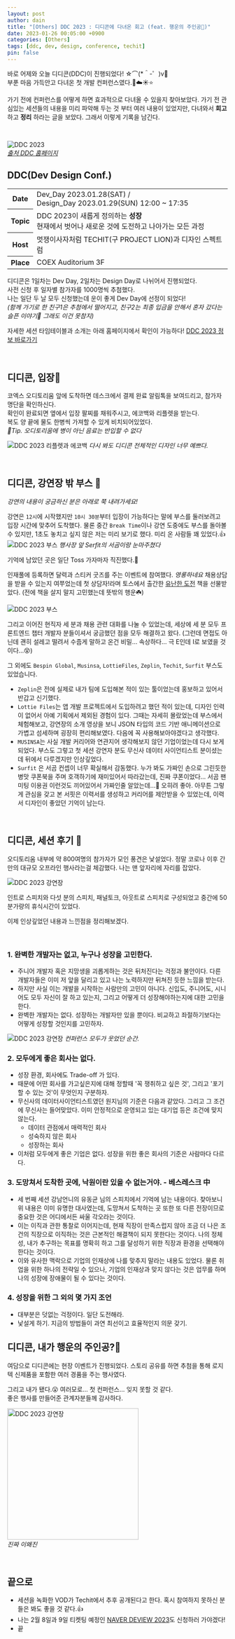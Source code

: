 ```yaml
---
layout: post
author: dain
title: "[Others] DDC 2023 : 디디콘에 다녀온 회고 (feat. 행운의 주인공🎁)"
date: 2023-01-26 00:05:00 +0900
categories: [Others]
tags: [ddc, dev, design, conference, techit]
pin: false
---
```


바로 어제와 오늘 디디콘(DDC)이 진행되었다! ☆⌒(\*＾-゜)v🎉  
부푼 마음 가득안고 다녀온 첫 개발 컨퍼런스였다.🌈☁️☀️⭐

가기 전에 컨퍼런스를 어떻게 하면 효과적으로 다녀올 수 있을지 찾아보았다. 가기 전 관심있는 세션들의 내용을 미리 파악해 두는 것 부터 여러 내용이 있었지만, 다녀와서 **회고** 하고 **정리** 하라는 글을 보았다. 그래서 이렇게 기록을 남긴다.

<br/>

![DDC 2023](/assets/img/post/230129_ddc.gif)  
[ _출처 DDC 홈페이지_](https://techit.education/event/ddcon)

## DDC(Dev Design Conf.)

<table>
  <tr>
    <th>Date</th>
    <td>Dev_Day 2023.01.28(SAT) / <br/>Design_Day 2023.01.29(SUN) 12:00 ~ 17:35</td>
  </tr>
  <tr>
    <th>Topic</th>
    <td>DDC 2023이 새롭게 정의하는 <b>성장</b><br/>현재에서 벗어나 새로운 것에 도전하고 나아가는 모든 과정</td>
  </tr>
  <tr>
    <th>Host</th>
    <td>멋쟁이사자처럼 TECHIT(구 PROJECT LION)과 디자인 스펙트럼</td>
  </tr>
  <tr>
    <th>Place</th>
    <td>COEX Auditorium 3F</td>
  </tr>
</table>

디디콘은 1일차는 Dev Day, 2일차는 Design Day로 나뉘어서 진행되었다.  
사전 신청 후 일자별 참가자를 1000명씩 추첨했다.  
나는 일단 두 날 모두 신청했는데 운이 좋게 Dev Day에 선정이 되었다!  
_(함께 가기로 한 친구1은 추첨에서 떨어지고, 친구2는 최종 입금을 안해서 혼자 갔다는 슬픈 이야기🥲 그래도 이건 못참지)_

자세한 세션 타임테이블과 소개는 아래 홈페이지에서 확인이 가능하다!
[DDC 2023 정보 바로가기](https://techit.education/event/ddcon)

<br/>

## 디디콘, 입장🙂

코엑스 오디토리움 앞에 도착하면 데스크에서 결제 완료 알림톡을 보여드리고, 참가자 명단을 확인하신다.  
확인이 완료되면 옆에서 입장 팔찌를 채워주시고, 에코백와 리플렛을 받는다.  
복도 양 끝에 물도 한병씩 가져할 수 있게 비치되어있었다.  
_📌Tip. 오디토리움에 병이 아닌 음료는 반입할 수 없다_

![DDC 2023 리플렛과 에코백](/assets/img/post/230129_ddc_1.jpg)
_다시 봐도 디디콘 전체적인 디자인 너무 예쁘다._

<br/>

## 디디콘, 강연장 밖 부스 🙂

_강연의 내용이 궁금하신 분은 아래로 쭉 내려가세요!_

강연은 `12시`에 시작했지만 `10시 30분`부터 입장이 가능하다는 말에 부스를 둘러보려고 입장 시간에 맞추어 도착했다. 물론 중간 `Break Time`이나 강연 도중에도 부스를 돌아볼 수 있지만, 1초도 놓치고 싶지 않은 저는 미리 보기로 했다. 미리 온 사람들 꽤 있었다.👍
![DDC 2023 부스](/assets/img/post/230129_ddc_2.jpg)
_행사장 앞 Serfit의 서곰이랑 눈마주쳤다_

기억에 남았던 곳은 일단 Toss 가자마자 직진했다.💙

인재풀에 등록하면 달력과 스티커 굿즈를 주는 이벤트에 참여했다. _영롱하네요_ 채용상담을 받을 수 있는지 여쭈었는데 첫 상담자!라며 토스에서 출간한 [유난한 도전](http://www.yes24.com/Product/Goods/115007234) 책을 선물받았다. (전에 책을 살지 말지 고민했는데 뜻밖의 행운☘️)

![DDC 2023 부스](/assets/img/post/230129_ddc_4.jpg)

그리고 이어진 현직자 세 분과 채용 관련 대화를 나눌 수 있었는데, 세상에 세 분 모두 프론트엔드 챕터 개발자 분들이셔서 궁금했던 점을 모두 해결하고 왔다. (그런데 면접도 아닌데 괜히 설레고 떨려서 수줍게 말하고 온건 비밀... 속상하다... 극 E인데 I로 보였을 것이다...😵)

그 외에도 `Bespin Global`, `Musinsa`, `LottieFiles`, `Zeplin`, `Techit`, `Surfit` 부스도 있었습니다.

- `Zeplin`은 전에 실제로 내가 팀에 도입해본 적이 있는 툴이었는데 홍보하고 있어서 반갑고 신기했다.
- `Lottie Files`는 앱 개발 프로젝트에서 도입하려고 했던 적이 있는데, 디자인 인력이 없어서 아예 기획에서 제외된 경험이 있다. 그때는 자세히 몰랐었는데 부스에서 체험해보고, 강연장의 소개 영상을 보니 JSON 타입의 코드 기반 애니메이션으로 가볍고 섬세하며 굉장히 편리해보였다. 다음에 꼭 사용해보아야겠다고 생각했다.
- `MUSINSA`는 사실 개발 커리어와 연관지어 생각해보지 않던 기업이었는데 다시 보게 되었다. 부스도 그렇고 첫 세션 강연자 분도 무신사 데이터 사이언티스트 분이셨는데 뒤에서 다루겠지만 인상깊었다.
- `Surfit` 은 서곰 컨셉이 너무 확실해서 감동했다. 누가 봐도 가짜인 손으로 그린듯한 병맛 쿠폰북을 주며 호객하기에 재미있어서 따라갔는데, 진짜 쿠폰이었다... 서곰 팬미팅 이용권 이런것도 끼어있어서 가짜인줄 알았는데...🤣 오히려 좋아. 아무튼 그렇게 관심을 갖고 본 서핏은 이력서를 생성하고 커리어를 제안받을 수 있었는데, 이력서 디자인이 좋았던 기억이 남는다.

<br/>

## 디디콘, 세션 후기 🙂

오디토리움 내부에 약 800여명의 참가자가 모인 풍견은 낯설었다. 정말 코로나 이후 간만의 대규모 오프라인 행사라는걸 체감했다. 나는 맨 앞자리에 자리를 잡았다.

![DDC 2023 강연장](/assets/img/post/230129_ddc_3.jpg)

인트로 스피치와 다섯 분의 스피치, 패널토크, 아웃트로 스피치로 구성되었고 중간에 50분가량의 휴식시간이 있었다.

이제 인상깊었던 내용과 느낀점을 정리해보겠다.

<br/>

### 1. 완벽한 개발자는 없고, 누구나 성장을 고민한다.

- 주니어 개발자 혹은 지망생을 괴롭게하는 것은 뒤처진다는 걱정과 불안이다. 다른 개발자들은 이미 저 앞을 달리고 있고 나는 노력하지만 뒤쳐진 듯한 느낌을 받는다.
- 하지만 사실 이는 개발을 시작하는 사람만의 고민이 아니다. 신입도, 주니어도, 시니어도 모두 자신이 잘 하고 있는지, 그리고 어떻게 더 성장해야하는지에 대한 고민을 한다.
- 완벽한 개발자는 없다. 성장하는 개발자만 있을 뿐이다. 비교하고 좌절하기보다는 어떻게 성장할 것인지를 고민하자.

![DDC 2023 강연장](/assets/img/post/230129_ddc_5.jpg)
_컨퍼런스 모두가 웃었던 순간._

### 2. 모두에게 좋은 회사는 없다.

- 성장 환경, 회사에도 Trade-off 가 있다.
- 때문에 어떤 회사를 가고싶은지에 대해 정할때 '꼭 쟁취하고 싶은 것', 그리고 '포기할 수 있는 것'이 무엇인지 구분하자.
- 무신사의 데이터사이언티스트였던 원지님의 기준은 다음과 같았다. 그리고 그 조건에 무신사는 들어맞았다. 이미 안정적으로 운영되고 있는 대기업 등은 조건에 맞지 않는다.
  - 데이터 관점에서 매력적인 회사
  - 성숙하지 않은 회사
  - 성장하는 회사
- 이처럼 모두에게 좋은 기업은 없다. 성장을 위한 좋은 회사의 기준은 사람마다 다르다.

### 3. 도망쳐서 도착한 곳에, 낙원이란 있을 수 없는거야. - 베스레스크 中

- 세 번째 세션 강남언니의 유동균 님의 스피치에서 기억에 남는 내용이다. 찾아보니 위 내용은 이미 유명한 대사였는데, 도망쳐서 도착하는 곳 또한 또 다른 전장이므로 중요한 것은 어디에서든 싸울 각오라는 것이다.
- 이는 이직과 관한 통찰로 이어지는데, 현재 직장이 만족스럽지 않아 조금 더 나은 조건의 직장으로 이직하는 것은 근본적인 해결책이 되지 못한다는 것이다. 나의 정체성, 내가 추구하는 목표를 명확히 하고 그를 달성하기 위한 직장과 환경을 선택해야한다는 것이다.
- 이와 유사한 맥락으로 기업의 인재상에 나를 맞추지 말라는 내용도 있었다. 물론 취업을 위한 하나의 전략일 수 있으나, 기업의 인재상과 맞지 않다는 것은 업무를 하며 나의 성장에 장애물이 될 수 있다는 것이다.

### 4. 성장을 위한 그 외의 몇 가지 조언

- 대부분은 덧없는 걱정이다. 일단 도전해라.
- 낯설게 하기. 지금의 방법들이 과연 최선이고 효율적인지 의문 갖기.

## 디디콘, 내가 행운의 주인공?🎁

여담으로 디디콘에는 현장 이벤트가 진행되었다. 스토리 공유를 하면 추첨을 통해 로지텍 신제품을 포함한 여러 경품을 주는 행사였다.

그리고 내가 됐다.😮
여러모로... 첫 컨퍼런스... 잊지 못할 것 같다.  
좋은 행사를 만들어준 관계자분들께 감사하다.

<img src="/assets/img/post/230129_ddc_6.png" alt="DDC 2023 강연장" width="300px"><br/>
_진짜 이왜진_

<br/>

## 끝으로

- 세션을 녹화한 VOD가 Techit에서 추후 공개된다고 한다. 혹시 참여하지 못하신 분들은 봐도 좋을 것 같다.👍
- 나는 2월 8일과 9일 티켓팅 예정인 [NAVER DEVIEW 2023](https://deview.kr/2023)도 신청하러 가야겠다!
- 끝

